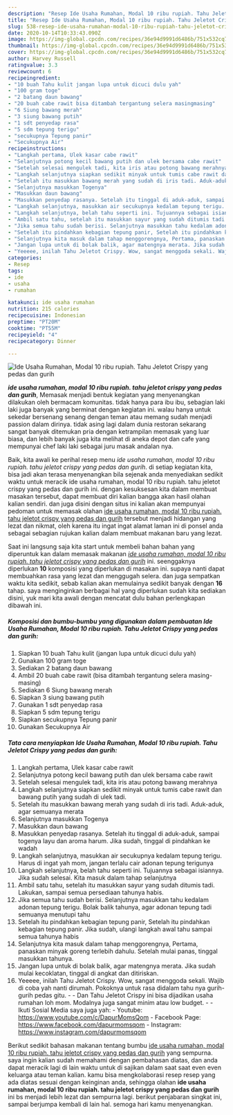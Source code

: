 ```yaml
---
description: "Resep Ide Usaha Rumahan, Modal 10 ribu rupiah. Tahu Jeletot Crispy yang pedas dan gurih, Bikin Ngiler"
title: "Resep Ide Usaha Rumahan, Modal 10 ribu rupiah. Tahu Jeletot Crispy yang pedas dan gurih, Bikin Ngiler"
slug: 538-resep-ide-usaha-rumahan-modal-10-ribu-rupiah-tahu-jeletot-crispy-yang-pedas-dan-gurih-bikin-ngiler
date: 2020-10-14T10:33:43.090Z
image: https://img-global.cpcdn.com/recipes/36e94d9991d6486b/751x532cq70/ide-usaha-rumahan-modal-10-ribu-rupiah-tahu-jeletot-crispy-yang-pedas-dan-gurih-foto-resep-utama.jpg
thumbnail: https://img-global.cpcdn.com/recipes/36e94d9991d6486b/751x532cq70/ide-usaha-rumahan-modal-10-ribu-rupiah-tahu-jeletot-crispy-yang-pedas-dan-gurih-foto-resep-utama.jpg
cover: https://img-global.cpcdn.com/recipes/36e94d9991d6486b/751x532cq70/ide-usaha-rumahan-modal-10-ribu-rupiah-tahu-jeletot-crispy-yang-pedas-dan-gurih-foto-resep-utama.jpg
author: Harvey Russell
ratingvalue: 3.3
reviewcount: 6
recipeingredient:
- "10 buah Tahu kulit jangan lupa untuk dicuci dulu yah"
- "100 gram toge"
- "2 batang daun bawang"
- "20 buah cabe rawit bisa ditambah tergantung selera masingmasing"
- "6 Siung bawang merah"
- "3 siung bawang putih"
- "1 sdt penyedap rasa"
- "5 sdm tepung terigu"
- "secukupnya Tepung panir"
- "Secukupnya Air"
recipeinstructions:
- "Langkah pertama, Ulek kasar cabe rawit"
- "Selanjutnya potong kecil bawang putih dan ulek bersama cabe rawit"
- "Setelah selesai mengulek tadi, kita iris atau potong bawang merahnya"
- "Langkah selanjutnya siapkan sedikit minyak untuk tumis cabe rawit dan bawang putih yang sudah di ulek tadi."
- "Setelah itu masukkan bawang merah yang sudah di iris tadi. Aduk-aduk, agar semuanya merata"
- "Selanjutnya masukkan Togenya"
- "Masukkan daun bawang"
- "Masukkan penyedap rasanya. Setelah itu tinggal di aduk-aduk, sampai togenya layu dan aroma harum. Jika sudah, tinggal di pindahkan ke wadah"
- "Langkah selanjutnya, masukkan air secukupnya kedalam tepung terigu. Harus di ingat yah mom, jangan terlalu cair adonan tepung terigunya"
- "Langkah selanjutnya, belah tahu seperti ini. Tujuannya sebagai isiannya. Jika sudah selesai. Kita masuk dalam tahap selanjutnya"
- "Ambil satu tahu, setelah itu masukkan sayur yang sudah ditumis tadi. Lakukan, sampai semua persediaan tahunya habis."
- "Jika semua tahu sudah berisi. Selanjutnya masukkan tahu kedalam adonan tepung terigu. Bolak balik tahunya, agar adonan tepung tadi semuanya menutupi tahu"
- "Setelah itu pindahkan kebagian tepung panir, Setelah itu pindahkan kebagian tepung panir. Jika sudah, ulangi langkah awal tahu sampai semua tahunya habis"
- "Selanjutnya kita masuk dalam tahap menggorengnya, Pertama, panaskan minyak goreng terlebih dahulu. Setelah mulai panas, tinggal masukkan tahunya."
- "Jangan lupa untuk di bolak balik, agar matengnya merata. Jika sudah mulai kecoklatan, tinggal di angkat dan ditiriskan."
- "Yeeeee, inilah Tahu Jeletot Crispy. Wow, sangat menggoda sekali. Wajib di coba yah nanti dirumah. Pokoknya untuk rasa didalam tahu nya gurih-gurih pedas gitu.   Dan Tahu Jeletot Crispy ini bisa dijadikan usaha rumahan loh mom. Modalnya juga sangat minim atau low budget.  Ikuti Sosial Media saya juga yah: Youtube: https://www.youtube.com/c/DapurMomsQom Facebook Page: https://www.facebook.com/dapurmomsqom Instagram: https://www.instagram.com/dapurmomsqom"
categories:
- Resep
tags:
- ide
- usaha
- rumahan

katakunci: ide usaha rumahan 
nutrition: 215 calories
recipecuisine: Indonesian
preptime: "PT20M"
cooktime: "PT55M"
recipeyield: "4"
recipecategory: Dinner

---
```



![Ide Usaha Rumahan, Modal 10 ribu rupiah. Tahu Jeletot Crispy yang pedas dan gurih](https://img-global.cpcdn.com/recipes/36e94d9991d6486b/751x532cq70/ide-usaha-rumahan-modal-10-ribu-rupiah-tahu-jeletot-crispy-yang-pedas-dan-gurih-foto-resep-utama.jpg)

<b><i>ide usaha rumahan, modal 10 ribu rupiah. tahu jeletot crispy yang pedas dan gurih</i></b>, Memasak menjadi bentuk kegiatan yang menyenangkan dilakukan oleh bermacam komunitas. tidak hanya para ibu ibu, sebagian laki laki juga banyak yang berminat dengan kegiatan ini. walau hanya untuk sekedar bersenang senang dengan teman atau memang sudah menjadi passion dalam dirinya. tidak asing lagi dalam dunia restoran sekarang sangat banyak ditemukan pria dengan ketrampilan memasak yang luar biasa, dan lebih banyak juga kita melihat di aneka depot dan cafe yang mempunyai chef laki laki sebagai juru masak andalan nya.



Baik, kita awali ke perihal resep menu <i>ide usaha rumahan, modal 10 ribu rupiah. tahu jeletot crispy yang pedas dan gurih</i>. di setiap kegiatan kita, bisa jadi akan terasa menyenangkan bila sejenak anda menyediakan sedikit waktu untuk meracik ide usaha rumahan, modal 10 ribu rupiah. tahu jeletot crispy yang pedas dan gurih ini. dengan kesuksesan kita dalam membuat masakan tersebut, dapat membuat diri kalian bangga akan hasil olahan kalian sendiri. dan juga disini dengan situs ini kalian akan mempunyai pedoman untuk memasak olahan <u>ide usaha rumahan, modal 10 ribu rupiah. tahu jeletot crispy yang pedas dan gurih</u> tersebut menjadi hidangan yang lezat dan nikmat, oleh karena itu ingat ingat alamat laman ini di ponsel anda sebagai sebagian rujukan kalian dalam membuat makanan baru yang lezat.


Saat ini langsung saja kita start untuk membeli bahan bahan yang diperuntuk kan dalam memasak makanan <u><i>ide usaha rumahan, modal 10 ribu rupiah. tahu jeletot crispy yang pedas dan gurih</i></u> ini. seenggaknya diperlukan <b>10</b> komposisi yang diperlukan di masakan ini. supaya nanti dapat membuahkan rasa yang lezat dan menggugah selera. dan juga sempatkan waktu kita sedikit, sebab kalian akan memulainya sedikit banyak dengan <b>16</b> tahap. saya menginginkan berbagai hal yang diperlukan sudah kita sediakan disini, yuk mari kita awali dengan mencatat dulu bahan perlengkapan dibawah ini.

<!--inarticleads1-->

##### Komposisi dan bumbu-bumbu yang digunakan dalam pembuatan Ide Usaha Rumahan, Modal 10 ribu rupiah. Tahu Jeletot Crispy yang pedas dan gurih:

1. Siapkan 10 buah Tahu kulit (jangan lupa untuk dicuci dulu yah)
1. Gunakan 100 gram toge
1. Sediakan 2 batang daun bawang
1. Ambil 20 buah cabe rawit (bisa ditambah tergantung selera masing-masing)
1. Sediakan 6 Siung bawang merah
1. Siapkan 3 siung bawang putih
1. Gunakan 1 sdt penyedap rasa
1. Siapkan 5 sdm tepung terigu
1. Siapkan secukupnya Tepung panir
1. Gunakan Secukupnya Air




<!--inarticleads2-->

##### Tata cara menyiapkan Ide Usaha Rumahan, Modal 10 ribu rupiah. Tahu Jeletot Crispy yang pedas dan gurih:

1. Langkah pertama, Ulek kasar cabe rawit
1. Selanjutnya potong kecil bawang putih dan ulek bersama cabe rawit
1. Setelah selesai mengulek tadi, kita iris atau potong bawang merahnya
1. Langkah selanjutnya siapkan sedikit minyak untuk tumis cabe rawit dan bawang putih yang sudah di ulek tadi.
1. Setelah itu masukkan bawang merah yang sudah di iris tadi. Aduk-aduk, agar semuanya merata
1. Selanjutnya masukkan Togenya
1. Masukkan daun bawang
1. Masukkan penyedap rasanya. Setelah itu tinggal di aduk-aduk, sampai togenya layu dan aroma harum. Jika sudah, tinggal di pindahkan ke wadah
1. Langkah selanjutnya, masukkan air secukupnya kedalam tepung terigu. Harus di ingat yah mom, jangan terlalu cair adonan tepung terigunya
1. Langkah selanjutnya, belah tahu seperti ini. Tujuannya sebagai isiannya. Jika sudah selesai. Kita masuk dalam tahap selanjutnya
1. Ambil satu tahu, setelah itu masukkan sayur yang sudah ditumis tadi. Lakukan, sampai semua persediaan tahunya habis.
1. Jika semua tahu sudah berisi. Selanjutnya masukkan tahu kedalam adonan tepung terigu. Bolak balik tahunya, agar adonan tepung tadi semuanya menutupi tahu
1. Setelah itu pindahkan kebagian tepung panir, Setelah itu pindahkan kebagian tepung panir. Jika sudah, ulangi langkah awal tahu sampai semua tahunya habis
1. Selanjutnya kita masuk dalam tahap menggorengnya, Pertama, panaskan minyak goreng terlebih dahulu. Setelah mulai panas, tinggal masukkan tahunya.
1. Jangan lupa untuk di bolak balik, agar matengnya merata. Jika sudah mulai kecoklatan, tinggal di angkat dan ditiriskan.
1. Yeeeee, inilah Tahu Jeletot Crispy. Wow, sangat menggoda sekali. Wajib di coba yah nanti dirumah. Pokoknya untuk rasa didalam tahu nya gurih-gurih pedas gitu.  -  - Dan Tahu Jeletot Crispy ini bisa dijadikan usaha rumahan loh mom. Modalnya juga sangat minim atau low budget. -  - Ikuti Sosial Media saya juga yah: - Youtube: https://www.youtube.com/c/DapurMomsQom - Facebook Page: https://www.facebook.com/dapurmomsqom - Instagram: https://www.instagram.com/dapurmomsqom




Berikut sedikit bahasan makanan tentang bumbu <u>ide usaha rumahan, modal 10 ribu rupiah. tahu jeletot crispy yang pedas dan gurih</u> yang sempurna. saya ingin kalian sudah memahami dengan pembahasan diatas, dan anda dapat meracik lagi di lain waktu untuk di sajikan dalam saat saat even even keluarga atau teman kalian. kamu bisa mengkolaborasi resep resep yang ada diatas sesuai dengan keinginan anda, sehingga olahan <b>ide usaha rumahan, modal 10 ribu rupiah. tahu jeletot crispy yang pedas dan gurih</b> ini bs menjadi lebih lezat dan sempurna lagi. berikut penjabaran singkat ini, sampai berjumpa kembali di lain hal. semoga hari kamu menyenangkan.
